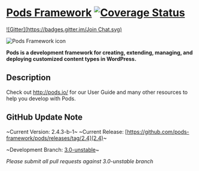 # [Pods Framework](http://pods.io) [![Coverage Status](https://coveralls.io/repos/pods-framework/pods/badge.png)](https://coveralls.io/r/pods-framework/pods) #
[![Gitter](https://badges.gitter.im/Join Chat.svg)](https://gitter.im/clubduece/pods?utm_source=badge&utm_medium=badge&utm_campaign=pr-badge&utm_content=badge)

![Pods Framework icon](http://pods.io/wp-content/themes/pods/images/logo-pods-header.png)

**Pods is a development framework for creating, extending, managing, and deploying customized content types in WordPress.**

## Description

Check out <http://pods.io/> for our User Guide and many other resources to help you develop with Pods.

## GitHub Update Note
~Current Version: 2.4.3-b-1~
~Current Release: [https://github.com/pods-framework/pods/releases/tag/2.4](2.4)~

~Development Branch: [3.0-unstable](https://github.com/pods-framework/pods/tree/3.0-unstable)~

<em>Please submit all pull requests against 3.0-unstable branch</em>
